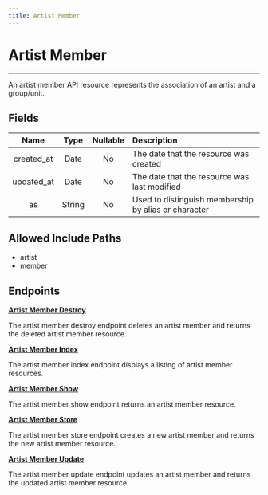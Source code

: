 ```yaml
---
title: Artist Member
---
```


# Artist Member

---

An artist member API resource represents the association of an artist and a group/unit.

## Fields

|    Name    |  Type   | Nullable | Description                                          |
| :--------: | :-----: | :------: | :--------------------------------------------------- |
| created_at | Date    | No       | The date that the resource was created               |
| updated_at | Date    | No       | The date that the resource was last modified         |
| as         | String  | No       | Used to distinguish membership by alias or character |

## Allowed Include Paths

* artist
* member

## Endpoints

**[Artist Member Destroy](/wiki/artistmember/destroy/)**

The artist member destroy endpoint deletes an artist member and returns the deleted artist member resource.

**[Artist Member Index](/wiki/artistmember/index/)**

The artist member index endpoint displays a listing of artist member resources.

**[Artist Member Show](/wiki/artistmember/show/)**

The artist member show endpoint returns an artist member resource.

**[Artist Member Store](/wiki/artistmember/store/)**

The artist member store endpoint creates a new artist member and returns the new artist member resource.

**[Artist Member Update](/wiki/artistmember/update/)**

The artist member update endpoint updates an artist member and returns the updated artist member resource.
